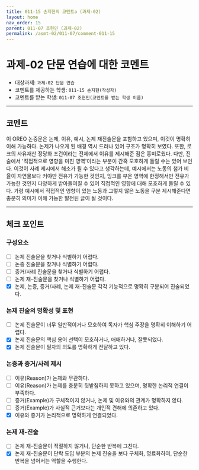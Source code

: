 ```yaml
---
title: 011-15 손지현의 코멘트a (과제-02) 
layout: home
nav_order: 15
parent: 011-07 조현민 (과제-02)
permalink: /asmt-02/011-07/comment-011-15
---
```


# 과제-02 단문 연습에 대한 코멘트

- 대상과제: `과제-02 단문 연습`
- 코멘트를 제공하는 학생: `011-15 손지현(작성자)` 
- 코멘트를 받는 학생: `011-07 조현민(코멘트를 받는 학생 이름)` 

---

## 코멘트

이 OREO 논증문은 논제, 이유, 예시, 논제 재진술문을 포함하고 있으며, 이것이 명확히 이해 가능하다. 논제가 나오게 된 배경 역시 드러나 있어 구조가 명확히 보였다. 또한, 로크의 사유재산 정당화 조건이라는 전제에서 이유를 제시해준 점은 흥미로웠다. 다만, 진술에서 '직접적으로 영향을 미친 영역'이라는 부분이 간혹 모호하게 들릴 수는 있어 보인다. 이것이 사례 제시에서 해소가 될 수 있다고 생각하는데, 예시에서는 노동의 첨가 비율이 자연물보다 커야만 전유가 가능한 것인지, 잉크를 부은 영역에 한정해서만 전유가 가능한 것인지 다양하게 받아들여질 수 있어 직접적인 영향에 대해 모호하게 들릴 수 있다. 가령 예시에서 직접적인 영향이 있는 노동과 그렇지 않은 노동을 구분 제시해준다면 충분히 의미가 이해 가능한 발전된 글이 될 것이다.

---

## 체크 포인트

### **구성요소**
- [ ] 논제 진술문을 찾거나 식별하기 어렵다.
- [ ] 논증 진술문을 찾거나 식별하기 어렵다.
- [ ] 증거/사례 진술문을 찾거나 식별하기 어렵다.
- [ ] 논제 재-진술문을 찾거나 식별하기 어렵다.
- [x] 논제, 논증, 증거/사례, 논제 재-진술문 각각 기능적으로 명확히 구분되어 진술되었다.

### **논제 진술의 명확성 및 표현**  
- [ ] 논제 진술문이 너무 일반적이거나 모호하여 독자가 핵심 주장을 명확히 이해하기 어렵다.  
- [x] 논제 진술문의 핵심 용어 선택이 모호하거나, 애매하거나, 잘못되었다.  
- [x] 논제 진술문이 필자의 의도를 명확하게 전달하고 있다.  

### **논증과 증거/사례 제시**  
- [ ] 이유(Reason)가 논제와 무관하다.
- [ ] 이유(Reason)가 논제를 충분히 뒷받침하지 못하고 있으며, 명확한 논리적 연결이 부족하다.  
- [ ] 증거(Example)가 구체적이지 않거나, 논제 및 이유와의 관계가 명확하지 않다. 
- [ ] 증거(Example)가 사실적 근거보다는 개인적 견해에 의존하고 있다.  
- [x] 이유와 증거가 논리적으로 명확하게 연결되었다.  

### **논제 재-진술**  
- [ ] 논제 재-진술문이 적절하지 않거나, 단순한 반복에 그친다.   
- [x] 논제 재-진술문이 단락 도입 부분의 논제 진술을 보다 구체화, 명료화하여, 단순한 반복을 넘어서는 역할을 수행한다.  